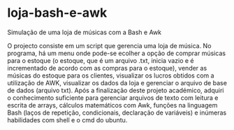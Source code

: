 # loja-bash-e-awk
Simulação de uma loja de músicas com a Bash e Awk

O projecto consiste em um script que gerencia uma loja de música. No programa, há um menu onde pode-se ecolher a opção de comprar músicas para o estoque (o estoque, que é um arquivo .txt, inicia vazio e é incrementado de acordo com as compras para o estoque), vender as músicas do estoque para os clientes, visualizar os lucros obtidos com a utilização de AWK, visualizar os dados da loja e gerenciar o arquivo de base de dados (arquivo txt). Após a finalização deste projeto académico, adquiri o conhecimento suficiente para gerenciar arquivos de texto com leitura e escrita de arrays, cálculos matemáticos com Awk, funções na linguagem Bash (laços de repetição, condicionais, declaração de variáveis) e inúmeras habilidades com shell e o cmd do ubuntu.
